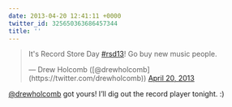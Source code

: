 ```yaml
---
date: 2013-04-20 12:41:11 +0000
twitter_id: 325650363686457344
title: ''
---
```


<blockquote class="twitter-tweet"><p lang="en" dir="ltr">It&#39;s Record Store Day <a href="https://twitter.com/hashtag/rsd13?src=hash&amp;ref_src=twsrc%5Etfw">#rsd13</a>! Go buy new music people.</p>&mdash; Drew Holcomb ([@drewholcomb](https://twitter.com/drewholcomb)) <a href="https://twitter.com/drewholcomb/status/325637705201508352?ref_src=twsrc%5Etfw">April 20, 2013</a></blockquote>
<script async src="https://platform.twitter.com/widgets.js" charset="utf-8"></script>

[@drewholcomb](https://twitter.com/drewholcomb) got yours! I’ll dig out the record player tonight. :)
